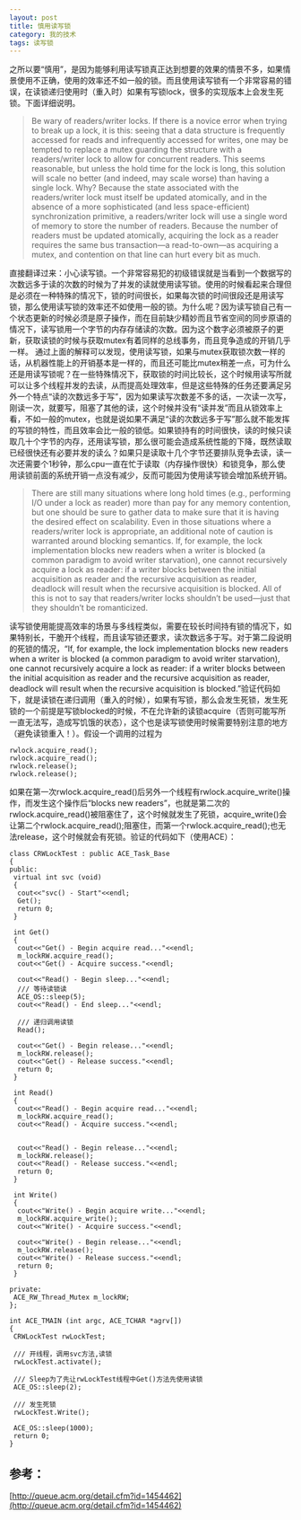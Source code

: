 ```yaml
---
layout: post
title: 慎用读写锁
category: 我的技术
tags: 读写锁
---
```


之所以要“慎用”，是因为能够利用读写锁真正达到想要的效果的情景不多，如果情景使用不正确，使用的效率还不如一般的锁。而且使用读写锁有一个非常容易的错误，在读锁递归使用时（重入时）如果有写锁lock，很多的实现版本上会发生死锁。下面详细说明。
 
>Be wary of readers/writer locks. If there is a novice error when trying to break up a lock, it is this: seeing that a data structure is frequently accessed for reads and infrequently accessed for writes, one may be tempted to replace a mutex guarding the structure with a readers/writer lock to allow for concurrent readers. This seems reasonable, but unless the hold time for the lock is long, this solution will scale no better (and indeed, may scale worse) than having a single lock. Why? Because the state associated with the readers/writer lock must itself be updated atomically, and in the absence of a more sophisticated (and less space-efficient) synchronization primitive, a readers/writer lock will use a single word of memory to store the number of readers. Because the number of readers must be updated atomically, acquiring the lock as a reader requires the same bus transaction—a read-to-own—as acquiring a mutex, and contention on that line can hurt every bit as much.
 
 直接翻译过来：小心读写锁。一个非常容易犯的初级错误就是当看到一个数据写的次数远多于读的次数的时候为了并发的读就使用读写锁。使用的时候看起来合理但是必须在一种特殊的情况下，锁的时间很长，如果每次锁的时间很段还是用读写锁，那么使用读写锁的效率还不如使用一般的锁。为什么呢？因为读写锁自己有一个状态更新的时候必须是原子操作，而在目前缺少精妙而且节省空间的同步原语的情况下，读写锁用一个字节的内存存储读的次数。因为这个数字必须被原子的更新，获取读锁的时候与获取mutex有着同样的总线事务，而且竞争造成的开销几乎一样。
 通过上面的解释可以发现，使用读写锁，如果与mutex获取锁次数一样的话，从机器性能上的开销基本是一样的，而且还可能比mutex稍差一点，可为什么还是用读写锁呢？在一些特殊情况下，获取锁的时间比较长，这个时候用读写所就可以让多个线程并发的去读，从而提高处理效率，但是这些特殊的任务还要满足另外一个特点“读的次数远多于写”，因为如果读写次数差不多的话，一次读一次写，刚读一次，就要写，阻塞了其他的读，这个时候并没有“读并发”而且从锁效率上看，不如一般的mutex，也就是说如果不满足“读的次数远多于写”那么就不能发挥的写锁的特性，而且效率会比一般的锁低。如果锁持有的时间很快，读的时候只读取几十个字节的内存，还用读写锁，那么很可能会造成系统性能的下降，既然读取已经很快还有必要并发的读么？如果只是读取十几个字节还要排队竞争去读，读一次还需要个1秒钟，那么cpu一直在忙于读取（内存操作很快）和锁竞争，那么使用读锁前面的系统开销一点没有减少，反而可能因为使用读写锁会增加系统开销。
 
>There are still many situations where long hold times (e.g., performing I/O under a lock as reader) more than pay for any memory contention, but one should be sure to gather data to make sure that it is having the desired effect on scalability. Even in those situations where a readers/writer lock is appropriate, an additional note of caution is warranted around blocking semantics. If, for example, the lock implementation blocks new readers when a writer is blocked (a common paradigm to avoid writer starvation), one cannot recursively acquire a lock as reader: if a writer blocks between the initial acquisition as reader and the recursive acquisition as reader, deadlock will result when the recursive acquisition is blocked. All of this is not to say that readers/writer locks shouldn’t be used—just that they shouldn’t be romanticized.
 
读写锁使用能提高效率的场景与多线程类似，需要在较长时间持有锁的情况下，如果特别长，干脆开个线程，而且读写锁还要求，读次数远多于写。对于第二段说明的死锁的情况，“If, for example, the lock implementation blocks new readers when a writer is blocked (a common paradigm to avoid writer starvation), one cannot recursively acquire a lock as reader: if a writer blocks between the initial acquisition as reader and the recursive acquisition as reader, deadlock will result when the recursive acquisition is blocked.”验证代码如下，就是读锁在递归调用（重入的时候），如果有写锁，那么会发生死锁，发生死锁的一个前提是写锁blocked的时候，不在允许新的读锁acquire（否则可能写所一直无法写，造成写饥饿的状态），这个也是读写锁使用时候需要特别注意的地方（避免读锁重入！）。假设一个调用的过程为

```
rwlock.acquire_read();
rwlock.acquire_read();
rwlock.release();
rwlock.release();
```

如果在第一次rwlock.acquire_read()后另外一个线程有rwlock.acquire_write()操作，而发生这个操作后“blocks new readers”，也就是第二次的rwlock.acquire_read()被阻塞住了，这个时候就发生了死锁，acquire_write()会让第二个rwlock.acquire_read();阻塞住，而第一个rwlock.acquire_read();也无法release，这个时候就会有死锁。验证的代码如下（使用ACE）：

```
class CRWLockTest : public ACE_Task_Base
{
public:
 virtual int svc (void)
 {
  cout<<"svc() - Start"<<endl;
  Get();
  return 0;
 }

 int Get()
 {
  cout<<"Get() - Begin acquire read..."<<endl;
  m_lockRW.acquire_read();
  cout<<"Get() - Acquire success."<<endl;

  cout<<"Read() - Begin sleep..."<<endl;
  /// 等待读锁读
  ACE_OS::sleep(5);
  cout<<"Read() - End sleep..."<<endl;

  /// 递归调用读锁
  Read();

  cout<<"Get() - Begin release..."<<endl;
  m_lockRW.release();
  cout<<"Get() - Release success."<<endl;
  return 0;
 }

 int Read()
 {
  cout<<"Read() - Begin acquire read..."<<endl;
  m_lockRW.acquire_read();
  cout<<"Read() - Acquire success."<<endl;

  
  cout<<"Read() - Begin release..."<<endl;
  m_lockRW.release();
  cout<<"Read() - Release success."<<endl;
  return 0;
 }

 int Write()
 {
  cout<<"Write() - Begin acquire write..."<<endl;
  m_lockRW.acquire_write();
  cout<<"Write() - Acquire success."<<endl;
  
  cout<<"Write() - Begin release..."<<endl;
  m_lockRW.release();
  cout<<"Write() - Release success."<<endl;
  return 0;
 }

private:
 ACE_RW_Thread_Mutex m_lockRW;
};

int ACE_TMAIN (int argc, ACE_TCHAR *agrv[])
{
 CRWLockTest rwLockTest;

 /// 开线程，调用svc方法,读锁
 rwLockTest.activate();

 /// Sleep为了先让rwLockTest线程中Get()方法先使用读锁
 ACE_OS::sleep(2);

 /// 发生死锁
 rwLockTest.Write();

 ACE_OS::sleep(1000);
 return 0;
}
```
 
## 参考：
[http://queue.acm.org/detail.cfm?id=1454462](http://queue.acm.org/detail.cfm?id=1454462)
